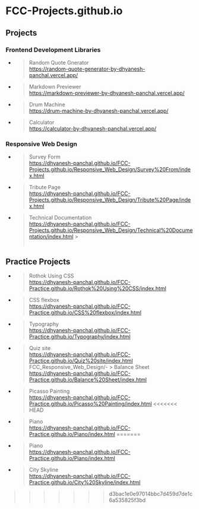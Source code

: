 # FCC-Projects.github.io

## Projects
### Frontend Development Libraries
- > Random Quote Gnerator<br>https://random-quote-generator-by-dhyanesh-panchal.vercel.app/
- > Markdown Previewer<br>https://markdown-previewer-by-dhyanesh-panchal.vercel.app/
- > Drum Machine<br>https://drum-machine-by-dhyanesh-panchal.vercel.app/
- > Calculator<br>https://calculator-by-dhyanesh-panchal.vercel.app/
### Responsive Web Design
- > Survey Form<br>https://dhyanesh-panchal.github.io/FCC-Projects.github.io/Responsive_Web_Design/Survey%20From/index.html
- > Tribute Page<br>https://dhyanesh-panchal.github.io/FCC-Projects.github.io/Responsive_Web_Design/Tribute%20Page/index.html
- > Technical Documentation<br>https://dhyanesh-panchal.github.io/FCC-Projects.github.io/Responsive_Web_Design/Technical%20Documentation/index.html > <br> <br>

## Practice Projects

- > Rothok Using CSS<br>https://dhyanesh-panchal.github.io/FCC-Practice.github.io/Rothok%20Using%20CSS/index.html
- > CSS flexbox<br>https://dhyanesh-panchal.github.io/FCC-Practice.github.io/CSS%20flexbox/index.html
- > Typography<br>https://dhyanesh-panchal.github.io/FCC-Practice.github.io/Typography/index.html
- > Quiz site<br>https://dhyanesh-panchal.github.io/FCC-Practice.github.io/Quiz%20site/index.html
  > FCC_Responsive_Web_Design/- > Balance Sheet<br>https://dhyanesh-panchal.github.io/FCC-Practice.github.io/Balance%20Sheet/index.html
- > Picasso Painting<br>https://dhyanesh-panchal.github.io/FCC-Practice.github.io/Picasso%20Painting/index.html
<<<<<<< HEAD
- > Piano<br>https://dhyanesh-panchal.github.io/FCC-Practice.github.io/Piano/index.html
=======
- >Piano<br>https://dhyanesh-panchal.github.io/FCC-Practice.github.io/Piano/index.html
- >City Skyline<br>https://dhyanesh-panchal.github.io/FCC-Practice.github.io/City%20Skyline/index.html
>>>>>>> d3bac1e0e97014bbc7d459d7de1c6a535825f3bd
